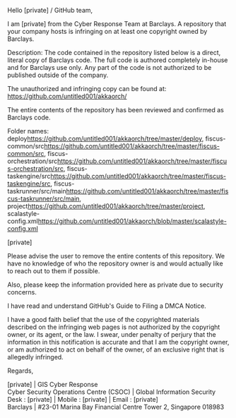 Hello [private] / GitHub team,

I am [private] from the Cyber Response Team at Barclays. A repository that your company hosts is infringing on at least one copyright owned by Barclays.

Description: The code contained in the repository listed below is a direct, literal copy of Barclays code. The full code is authored completely in-house and for Barclays use only. Any part of the code is not authorized to be published outside of the company.

The unauthorized and infringing copy can be found at: https://github.com/untitled001/akkaorch/

The entire contents of the repository has been reviewed and confirmed as Barclays code.

Folder names: deploy<https://github.com/untitled001/akkaorch/tree/master/deploy>, fiscus-common/src<https://github.com/untitled001/akkaorch/tree/master/fiscus-common/src>, fiscus-orchestration/src<https://github.com/untitled001/akkaorch/tree/master/fiscus-orchestration/src>, fiscus-taskengine/src<https://github.com/untitled001/akkaorch/tree/master/fiscus-taskengine/src>, fiscus-taskrunner/src/main<https://github.com/untitled001/akkaorch/tree/master/fiscus-taskrunner/src/main>, project<https://github.com/untitled001/akkaorch/tree/master/project>, scalastyle-config.xml<https://github.com/untitled001/akkaorch/blob/master/scalastyle-config.xml>

[private]

Please advise the user to remove the entire contents of this repository. We have no knowledge of who the repository owner is and would actually like to reach out to them if possible.

Also, please keep the information provided here as private due to security concerns.

I have read and understand GitHub's Guide to Filing a DMCA Notice.

I have a good faith belief that the use of the copyrighted materials described on the infringing web pages is not authorized by the copyright owner, or its agent, or the law. I swear, under penalty of perjury that the information in this notification is accurate and that I am the copyright owner, or am authorized to act on behalf of the owner, of an exclusive right that is allegedly infringed.

Regards,

[private] | GIS Cyber Response  
Cyber Security Operations Centre (CSOC) | Global Information Security  
Desk : [private] | Mobile : [private] | Email : [private]  
Barclays | #23-01 Marina Bay Financial Centre Tower 2, Singapore 018983

